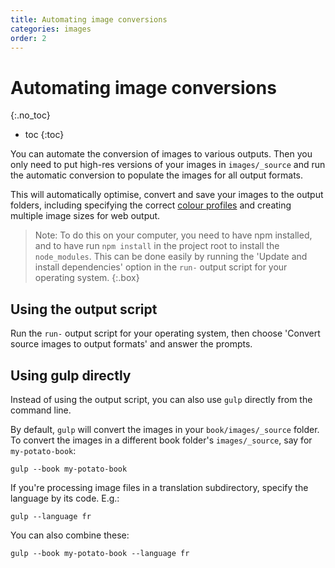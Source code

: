 ```yaml
---
title: Automating image conversions
categories: images
order: 2
---
```


# Automating image conversions
{:.no_toc}

* toc
{:toc}

You can automate the conversion of images to various outputs. Then you only need to put high-res versions of your images in `images/_source` and run the automatic conversion to populate the images for all output formats.

This will automatically optimise, convert and save your images to the output folders, including specifying the correct [colour profiles](../layout/colour-profiles.html) and creating multiple image sizes for web output.

> Note: To do this on your computer, you need to have npm installed, and to have run `npm install` in the project root to install the `node_modules`. This can be done easily by running the 'Update and install dependencies' option in the `run-` output script for your operating system.
{:.box}

## Using the output script

Run the `run-` output script for your operating system, then choose 'Convert source images to output formats' and answer the prompts.

## Using gulp directly

Instead of using the output script, you can also use `gulp` directly from the command line.

By default, `gulp` will convert the images in your `book/images/_source` folder. To convert the images in a different book folder's `images/_source`, say for `my-potato-book`:

``` shell
gulp --book my-potato-book
```

If you're processing image files in a translation subdirectory, specify the language by its code. E.g.:

``` shell
gulp --language fr
```

You can also combine these:

``` shell
gulp --book my-potato-book --language fr
```
